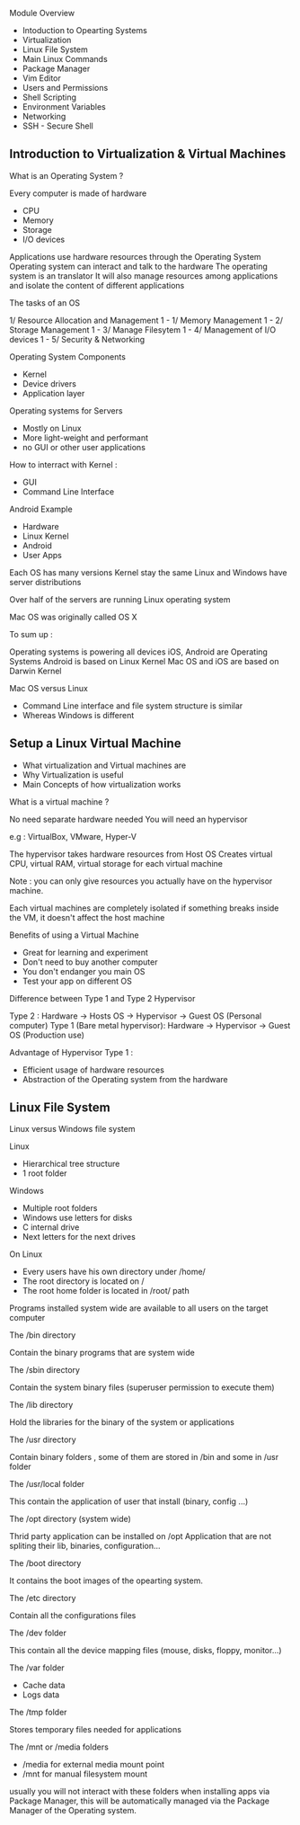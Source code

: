 Module Overview 

* Intoduction to Opearting Systems
* Virtualization
* Linux File System
* Main Linux Commands
* Package Manager
* Vim Editor
* Users and Permissions
* Shell Scripting
* Environment Variables
* Networking
* SSH - Secure Shell

Introduction to Virtualization & Virtual Machines 
----------------------------------------------------


What is an Operating System ?

Every computer is made of hardware

* CPU
* Memory
* Storage
* I/O devices

Applications use hardware resources through the Operating System
Operating system can interact and talk to the hardware
The operating system is an translator
It will also manage resources among applications and isolate the content of different applications

The tasks of an OS

1/ Resource Allocation and Management
1 - 1/ Memory Management
1 - 2/ Storage Management
1 - 3/ Manage Filesytem
1 - 4/ Management of I/O devices
1 - 5/ Security & Networking

Operating System Components

* Kernel 
* Device drivers
* Application layer

Operating systems for Servers

* Mostly on Linux
* More light-weight and performant
* no GUI or other user applications

How to interract with Kernel :

* GUI 
* Command Line Interface

Android Example 

* Hardware
* Linux Kernel
* Android
* User Apps

Each OS has many versions
Kernel stay the same
Linux and Windows have server distributions

Over half of the servers are running Linux operating system

Mac OS was originally called OS X

To sum up :

Operating systems is powering all devices
iOS, Android are Operating Systems
Android is based on Linux Kernel
Mac OS and iOS are based on Darwin Kernel

Mac OS versus Linux

* Command Line interface and file system structure is similar
* Whereas Windows is different

Setup a Linux Virtual Machine
----------------------------------------------------

* What virtualization and Virtual machines are
* Why Virtualization is useful 
* Main Concepts of how virtualization works

What is a virtual machine ?

No need separate hardware needed
You will need an hypervisor

e.g : VirtualBox, VMware, Hyper-V

The hypervisor takes hardware resources from Host OS 
Creates virtual CPU, virtual RAM, virtual storage for each virtual machine

Note : you can only give resources you actually have on the hypervisor machine.

Each virtual machines are completely isolated
if something breaks inside the VM, it doesn't affect the host machine

Benefits of using a Virtual Machine

* Great for learning and experiment
* Don't need to buy another computer
* You don't endanger you main OS 
* Test your app on different OS 

Difference between Type 1 and Type 2 Hypervisor

Type 2 : Hardware -> Hosts OS -> Hypervisor -> Guest OS (Personal computer)
Type 1 (Bare metal hypervisor): Hardware -> Hypervisor -> Guest OS (Production use)

Advantage of Hypervisor Type 1 :

* Efficient usage of hardware resources 
* Abstraction of the Operating system from the hardware

Linux File System
---------------------

Linux versus Windows file system

Linux 

* Hierarchical tree structure
* 1 root folder

Windows

* Multiple root folders
* Windows use letters for disks 
* C internal drive
* Next letters for the next drives

On Linux

* Every users have his own directory under /home/
* The root directory is located on /
* The root home folder is located in /root/ path

Programs installed system wide are available to all users on the target computer

The /bin directory 

Contain the binary programs that are system wide

The /sbin directory

Contain the system binary files (superuser permission to execute them)

The /lib directory

Hold the libraries for the binary of the system or applications 

The /usr directory

Contain binary folders , some of them are stored in /bin and some in /usr folder

The /usr/local folder

This contain the application of user that install (binary, config ...) 

The /opt directory (system wide)

Thrid party application can be installed on /opt 
Application that are not spliting their lib, binaries, configuration...

The /boot directory

It contains the boot images of the opearting system.

The /etc directory 

Contain all the configurations files 

The /dev folder

This contain all the device mapping files (mouse, disks, floppy, monitor...)

The /var folder

* Cache data
* Logs data 

The /tmp folder

Stores temporary files needed for applications

The /mnt or /media folders

* /media for external media mount point
* /mnt for manual filesystem mount

usually you will not interact with these folders when installing apps via Package Manager, this will be automatically managed via the Package Manager of the Operating system.








